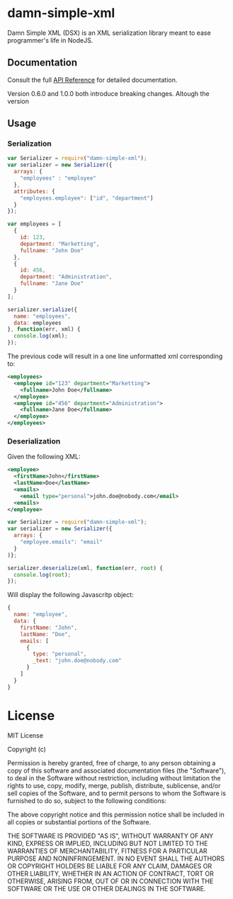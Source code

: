 damn-simple-xml
===============

Damn Simple XML (DSX) is an XML serialization library meant to ease 
programmer's life in NodeJS.

## Documentation

Consult the full [API Reference](https://github.com/formix/damn-simple-xml/wiki/Api-Reference) for detailed documentation.

Version 0.6.0 and 1.0.0 both introduce breaking changes. Altough the version

## Usage

### Serialization

```javascript
var Serializer = require("damn-simple-xml");
var serializer = new Serializer({
  arrays: {
    "employees" : "employee"
  },
  attributes: {
    "employees.employee": ["id", "department"]
  }
});

var employees = [
  { 
    id: 123,
    department: "Marketting",
    fullname: "John Doe"
  },
  { 
    id: 456,
    department: "Administration",
    fullname: "Jane Doe"
  }
];

serializer.serialize({
  name: "employees", 
  data: employees
}, function(err, xml) {
  console.log(xml);
});
```

The previous code will result in a one line unformatted xml corresponding to:

```xml
<employees>
  <employee id="123" department="Marketting">
    <fullname>John Doe</fullname>
  </employee>
  <employee id="456" department="Administration">
    <fullname>Jane Doe</fullname>
  </employee>
</employees>
```

### Deserialization

Given the following XML:
```xml
<employee>
  <firstName>John</firstName>
  <lastName>Doe</lastName>
  <emails>
    <email type="personal">john.doe@nobody.com</email>
  <emails>
</employee>
```


```javascript
var Serializer = require("damn-simple-xml");
var serializer = new Serializer({
  arrays: {
    "employee.emails": "email"
  }
)};

serializer.deserialize(xml, function(err, root) {
  console.log(root);
});
```

Will display the following Javascritp object:

```javascript
{
  name: "employee",
  data: {
    firstName: "John",
    lastName: "Doe",
    emails: [
      {
        type: "personal",
        _text: "john.doe@nobody.com"
      }
    ]
  }
}
```

License
=======

MIT License

Copyright (c) <year> <copyright holders>

Permission is hereby granted, free of charge, to any person obtaining a copy of this software and associated documentation files (the "Software"), to deal in the Software without restriction, including without limitation the rights to use, copy, modify, merge, publish, distribute, sublicense, and/or sell copies of the Software, and to permit persons to whom the Software is furnished to do so, subject to the following conditions:

The above copyright notice and this permission notice shall be included in all copies or substantial portions of the Software.

THE SOFTWARE IS PROVIDED "AS IS", WITHOUT WARRANTY OF ANY KIND, EXPRESS OR IMPLIED, INCLUDING BUT NOT LIMITED TO THE WARRANTIES OF MERCHANTABILITY, FITNESS FOR A PARTICULAR PURPOSE AND NONINFRINGEMENT. IN NO EVENT SHALL THE AUTHORS OR COPYRIGHT HOLDERS BE LIABLE FOR ANY CLAIM, DAMAGES OR OTHER LIABILITY, WHETHER IN AN ACTION OF CONTRACT, TORT OR OTHERWISE, ARISING FROM, OUT OF OR IN CONNECTION WITH THE SOFTWARE OR THE USE OR OTHER DEALINGS IN THE SOFTWARE.
